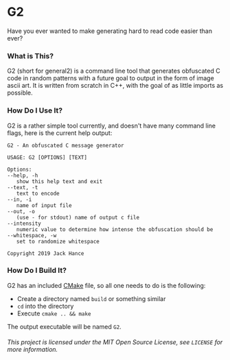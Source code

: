 # G2

Have you ever wanted to make generating hard to read code easier than ever?

### What is This?

G2 (short for general2) is a command line tool that generates obfuscated C code in random patterns with a future goal to output in the form of image ascii art. It is written from scratch in C++, with the goal of as little imports as possible.

### How Do I Use It?

G2 is a rather simple tool currently, and doesn't have many command line flags, here is the current help output:

```
G2 - An obfuscated C message generator

USAGE: G2 [OPTIONS] [TEXT]

Options:
--help, -h
   show this help text and exit
--text, -t
   text to encode
--in, -i
   name of input file
--out, -o
   (use - for stdout) name of output c file
--intensity
   numeric value to determine how intense the obfuscation should be
--whitespace, -w
   set to randomize whitespace

Copyright 2019 Jack Hance

```

### How Do I Build It?

G2 has an included [CMake](https://cmake.org/) file, so all one needs to do is the following:

 * Create a directory named `build` or something similar
 * `cd` into the directory
 * Execute `cmake .. && make`

The output executable will be named `G2`.


###### This project is licensed under the MIT Open Source License, see `LICENSE` for more information.